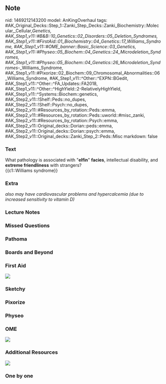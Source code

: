 ## Note
nid: 1469212143200
model: AnKingOverhaul
tags: #AK_Original_Decks::Step_1::Zanki_Step_Decks::Zanki_Biochemistry::Molecular,_Cellular,_Genetics, #AK_Step1_v11::#B&B::10_Genetics::02_Disorders::05_Deletion_Syndromes, #AK_Step1_v11::#FirstAid::01_Biochemistry::04_Genetics::17_Williams_Syndrome, #AK_Step1_v11::#OME_banner::Basic_Science::03_Genetics, #AK_Step1_v11::#Physeo::05_Biochem::04_Genetics::24_Microdeletion_Syndromes, #AK_Step1_v11::#Physeo::05_Biochem::04_Genetics::26_Microdeletion_Syndromes_-_Williams_Syndrome, #AK_Step1_v11::#Pixorize::02_Biochem::09_Chromosomal_Abnormalities::06_Williams_Syndrome, #AK_Step1_v11::^Other::^EXPN::BGedit, #AK_Step1_v11::^Other::^FA_Updates::FA2018, #AK_Step1_v11::^Other::^HighYield::2-RelativelyHighYield, #AK_Step1_v11::^Systems::Biochem::genetics, #AK_Step2_v11::!Shelf::Peds::no_dupes, #AK_Step2_v11::!Shelf::Psych::no_dupes, #AK_Step2_v11::#Resources_by_rotation::Peds::emma, #AK_Step2_v11::#Resources_by_rotation::Peds::uworld::#misc_zanki, #AK_Step2_v11::#Resources_by_rotation::Psych::emma, #AK_Step2_v11::Original_decks::Dorian::peds::emma, #AK_Step2_v11::Original_decks::Dorian::psych::emma, #AK_Step2_v11::Original_decks::Zanki_Step_2::Peds::Misc
markdown: false

### Text
<div>
  What pathology is associated with "<b>elfin</b>" <b>facies</b>,
  intellectual disability, and <b>extreme friendliness</b> with
  strangers?
</div>
<div>
  {{c1::Williams syndrome}}
</div>

### Extra
<i>also may have cardiovascular problems and hypercalcemia (due to
increased sensitivity to vitamin D)</i>

### Lecture Notes


### Missed Questions


### Pathoma


### Boards and Beyond


### First Aid
<img src="tmpnlUpiY.png">

### Sketchy


### Pixorize


### Physeo


### OME
<div class="ome-widget">
  <a href="https://onlinemeded.org/spa/genetics?ref=anki"><img src=
  "_OME_AnkiFlashcards_Topic_6.png"></a>
</div>

### Additional Resources
<img src="Screen%20Shot%202017-10-21%20at%209.29.57%20AM.png"
class="resizer">

### One by one

